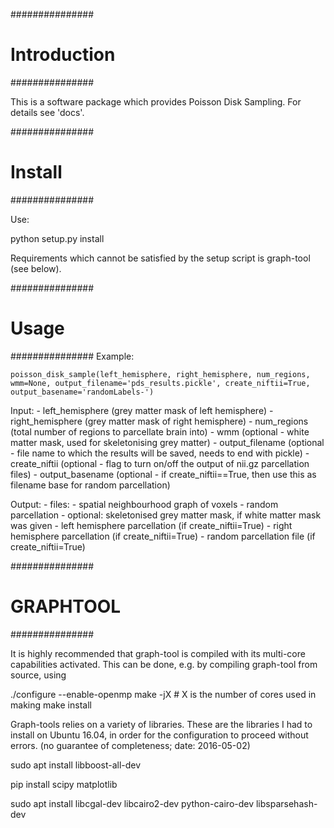 ###############
# Introduction
###############

This is a software package which provides Poisson Disk Sampling. For details see 'docs'.

###############
# Install
###############

Use:

python setup.py install

Requirements which cannot be satisfied by the setup script is graph-tool (see below).

###############
# Usage
###############
Example:
    
    poisson_disk_sample(left_hemisphere, right_hemisphere, num_regions, wmm=None, output_filename='pds_results.pickle', create_niftii=True, output_basename='randomLabels-')

Input:
    - left_hemisphere (grey matter mask of left hemisphere)
    - right_hemisphere (grey matter mask of right hemisphere)
    - num_regions (total number of regions to parcellate brain into)
    - wmm (optional - white matter mask, used for skeletonising grey matter)
    - output_filename (optional - file name to which the results will be saved, needs to end with pickle)
    - create_niftii (optional - flag to turn on/off the output of nii.gz parcellation files)
    - output_basename (optional - if create_niftii==True, then use this as filename base for random parcellation)

Output:
    - files:
        - spatial neighbourhood graph of voxels
        - random parcellation
        - optional: skeletonised grey matter mask, if white matter mask was given
        - left hemisphere parcellation (if create_niftii=True)
        - right hemisphere parcellation (if create_niftii=True)
        - random parcellation file (if create_niftii=True)

###############
# GRAPHTOOL
###############

It is highly recommended that graph-tool is compiled with its multi-core capabilities activated. This can be done, e.g. by compiling graph-tool from source, using 

./configure --enable-openmp
make -jX  # X is the number of cores used in making
make install

Graph-tools relies on a variety of libraries. These are the libraries I had to install on Ubuntu 16.04, in order for the configuration to proceed without errors. (no guarantee of completeness; date: 2016-05-02)

sudo apt install libboost-all-dev

pip install scipy matplotlib

sudo apt install libcgal-dev libcairo2-dev python-cairo-dev libsparsehash-dev
